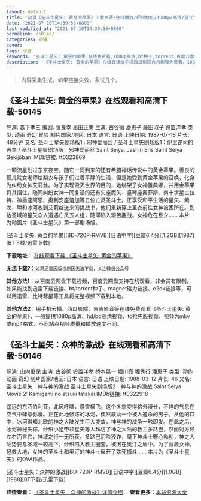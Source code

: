 ```yaml
---
layout: default
title: '动漫《圣斗士星矢: 黄金的苹果》下载资源/在线播放/视频地址/1080p/高清/蓝光'
date: "2021-07-10T14:39:56+0800"
last_modified_at: "2021-07-10T14:39:56+0800"
permalink: /50145/
categories: 动漫
cover:
tags: 动漫
keywords: '圣斗士星矢: 黄金的苹果,在线免费看,1080p高清,bt种子,torrent,百度云盘,magnet,磁力链,迅雷下载资源'
description: '《圣斗士星矢: 黄金的苹果》在线云播放手机西瓜影院吉吉影音免费看，1080p高清bd/hd未删减完整版和tc抢先枪版，mkv/mp4格式，附带bt/torrent种子、magnet/磁力链、百度云盘、网盘资源迅雷下载链接'
---
```


>内容采集生成，如果链接失效，多试几个。


## 《圣斗士星矢: 黄金的苹果》在线观看和高清下载-50145

导演: 森下孝三 编剧: 菅良幸 車田正美 主演: 古谷徹 潘恵子 藤田淑子 鈴置洋孝 类型: 动画 奇幻 冒险 制片国家/地区: 日本 语言: 日语 上映日期: 1987-07-18 片长: 48分钟 又名: 圣斗士星矢剧场版1 : 邪神爱丽丝 / 圣斗士星矢剧场版1：伊里逆司的再生 / 圣斗士星矢剧场版：邪神爱丽丝 Saint Seiya, Jashin Eris Saint Seiya Gekijôban IMDb链接: tt0323869

一颗流星划过东京夜空，随它一同到来的还有希腊神话传说中的黄金苹果。善良的孤儿院女老师绘梨衣与孩子们过着平静的生活，但是她受到黄金苹果的召唤，化身为纠纷女神艾莉丝。为了实现毁灭世界的目的，她绑架了女神雅典娜，并用金苹果将其捆住。随同纠纷女神一同复活的还有矢座魔矢、竖琴座奥菲斯、南十字星古拉特、神盾座阿恩、奥利安座渣加等五位亡灵圣斗士。正享受和平生活的星矢、紫龙、瞬和冰河收到艾莉丝送来的挑战书，他们重新穿上圣衣前往女神被困所在。到达圣域的星矢众人遭遇亡灵五人组，随即陷入艰苦鏖战。女神危在旦夕…… 本片为动画片《圣斗士星矢》第一部剧场版。


[圣斗士星矢: 黄金的苹果][BD-720P-RMVB][日语中字][豆瓣6.4分][1.2GB][1987][BT下载/迅雷下载]

**下载地址**： [在线观看下载 《圣斗士星矢: 黄金的苹果》](https://www.btdx8.com/torrent/saint_seiya_movie_1987.html) 


**无法下载?**：`如果迅雷因版权原因无法下载，关注微信公众号 `

**其他方法1**：从百度云网盘下载视频，百度云网盘支持在线观看，非会员有限制，如果能找到迅雷下载链接、bt/torrent种子、magnet磁力链接、e2dk链接等，可以用迅雷、比特彗星等工具将完整视频下载到本地。

**其他方法2**：用手机云播、西瓜影院、吉吉影音等在线免费观看《圣斗士星矢: 黄金的苹果》，一般提供1080p高清、hd/bd高清视频、tc抢先版视频，视频为mkv或mp4格式，不同站点视频质量和播放速度不同。


## 《圣斗士星矢：众神的激战》在线观看和高清下载-50146

导演: 山内重保 主演: 古谷彻 铃置洋孝 桥本晃一 堀川亮 堀秀行 潘恵子 类型: 动作 动画 奇幻 制片国家/地区: 日本 语言: 日语 上映日期: 1988-03-12 片长: 46 又名: 圣斗士星矢：神与神的激战 圣斗士星矢剧场版2：神与神的激战 Saint Seiya Movie 2: Kamigami no atsuki tatakai IMDb链接: tt0322918

遥远的东西伯利亚，北风呼啸，暴雪横飞，这个冬季变得格外漫长，不祥的气息在空气中肆意弥漫。正在此地修炼的冰河，偶然救助一个被人追杀的男子。从他的口中，冰河得知北欧的神之大陆发生巨大变故，神与神的战争一触即发。在此之后，冰河神秘失踪，纱织小姐带领星矢等人拜访了神之大陆的教主多路巴，然而对方顾左右而言它，神域之行一无所获。多路巴阴险狡诈，麾下神斗士野心勃勃，神之大陆势要与圣域一较高下。纱织陷入教主圈套，被困在奥汀之盾中。为了营救女神，拯救大地，女神的圣斗士和奥汀的神斗士展开了殊死搏斗…… 本片为《圣斗士星矢》的OVA作品。


[圣斗士星矢：众神的激战][BD-720P-RMVB][日语中字][豆瓣6.4分][1.0GB][1988][BT下载/迅雷下载]

**详情查看**： [《圣斗士星矢：众神的激战》详情介绍](/movie/50146/)， **查看更多**：[本站资源大全](/movie/t/all/)

